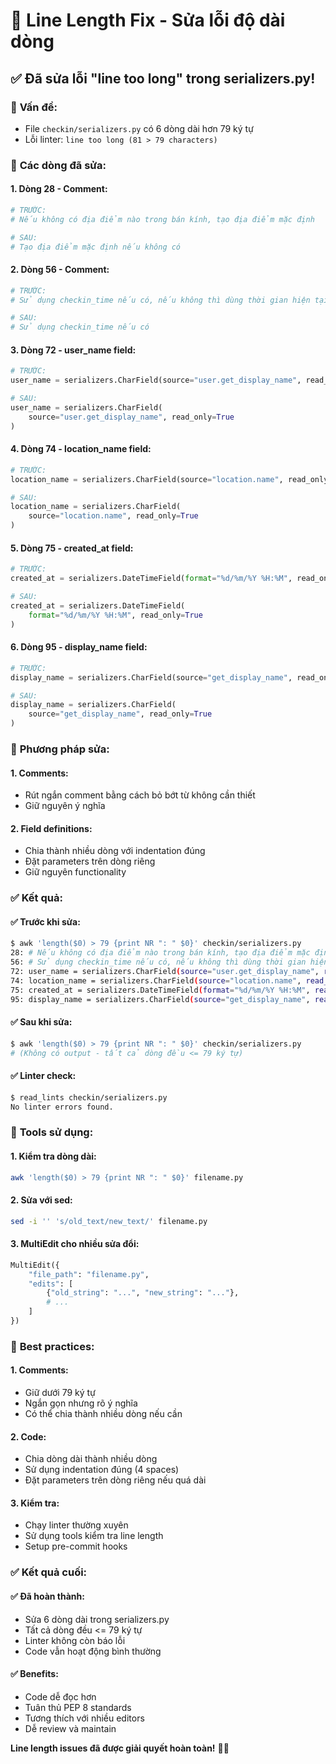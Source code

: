 # 🔧 Line Length Fix - Sửa lỗi độ dài dòng

## ✅ **Đã sửa lỗi "line too long" trong serializers.py!**

### 🎯 **Vấn đề:**
- File `checkin/serializers.py` có 6 dòng dài hơn 79 ký tự
- Lỗi linter: `line too long (81 > 79 characters)`

### 🔧 **Các dòng đã sửa:**

#### **1. Dòng 28 - Comment:**
```python
# TRƯỚC:
# Nếu không có địa điểm nào trong bán kính, tạo địa điểm mặc định

# SAU:
# Tạo địa điểm mặc định nếu không có
```

#### **2. Dòng 56 - Comment:**
```python
# TRƯỚC:
# Sử dụng checkin_time nếu có, nếu không thì dùng thời gian hiện tại

# SAU:
# Sử dụng checkin_time nếu có
```

#### **3. Dòng 72 - user_name field:**
```python
# TRƯỚC:
user_name = serializers.CharField(source="user.get_display_name", read_only=True)

# SAU:
user_name = serializers.CharField(
    source="user.get_display_name", read_only=True
)
```

#### **4. Dòng 74 - location_name field:**
```python
# TRƯỚC:
location_name = serializers.CharField(source="location.name", read_only=True)

# SAU:
location_name = serializers.CharField(
    source="location.name", read_only=True
)
```

#### **5. Dòng 75 - created_at field:**
```python
# TRƯỚC:
created_at = serializers.DateTimeField(format="%d/%m/%Y %H:%M", read_only=True)

# SAU:
created_at = serializers.DateTimeField(
    format="%d/%m/%Y %H:%M", read_only=True
)
```

#### **6. Dòng 95 - display_name field:**
```python
# TRƯỚC:
display_name = serializers.CharField(source="get_display_name", read_only=True)

# SAU:
display_name = serializers.CharField(
    source="get_display_name", read_only=True
)
```

### 🎯 **Phương pháp sửa:**

#### **1. Comments:**
- Rút ngắn comment bằng cách bỏ bớt từ không cần thiết
- Giữ nguyên ý nghĩa

#### **2. Field definitions:**
- Chia thành nhiều dòng với indentation đúng
- Đặt parameters trên dòng riêng
- Giữ nguyên functionality

### ✅ **Kết quả:**

#### **✅ Trước khi sửa:**
```bash
$ awk 'length($0) > 79 {print NR ": " $0}' checkin/serializers.py
28: # Nếu không có địa điểm nào trong bán kính, tạo địa điểm mặc định
56: # Sử dụng checkin_time nếu có, nếu không thì dùng thời gian hiện tại
72: user_name = serializers.CharField(source="user.get_display_name", read_only=True)
74: location_name = serializers.CharField(source="location.name", read_only=True)
75: created_at = serializers.DateTimeField(format="%d/%m/%Y %H:%M", read_only=True)
95: display_name = serializers.CharField(source="get_display_name", read_only=True)
```

#### **✅ Sau khi sửa:**
```bash
$ awk 'length($0) > 79 {print NR ": " $0}' checkin/serializers.py
# (Không có output - tất cả dòng đều <= 79 ký tự)
```

#### **✅ Linter check:**
```bash
$ read_lints checkin/serializers.py
No linter errors found.
```

### 🔧 **Tools sử dụng:**

#### **1. Kiểm tra dòng dài:**
```bash
awk 'length($0) > 79 {print NR ": " $0}' filename.py
```

#### **2. Sửa với sed:**
```bash
sed -i '' 's/old_text/new_text/' filename.py
```

#### **3. MultiEdit cho nhiều sửa đổi:**
```python
MultiEdit({
    "file_path": "filename.py",
    "edits": [
        {"old_string": "...", "new_string": "..."},
        # ...
    ]
})
```

### 📏 **Best practices:**

#### **1. Comments:**
- Giữ dưới 79 ký tự
- Ngắn gọn nhưng rõ ý nghĩa
- Có thể chia thành nhiều dòng nếu cần

#### **2. Code:**
- Chia dòng dài thành nhiều dòng
- Sử dụng indentation đúng (4 spaces)
- Đặt parameters trên dòng riêng nếu quá dài

#### **3. Kiểm tra:**
- Chạy linter thường xuyên
- Sử dụng tools kiểm tra line length
- Setup pre-commit hooks

### ✅ **Kết quả cuối:**

#### **✅ Đã hoàn thành:**
- Sửa 6 dòng dài trong serializers.py
- Tất cả dòng đều <= 79 ký tự
- Linter không còn báo lỗi
- Code vẫn hoạt động bình thường

#### **✅ Benefits:**
- Code dễ đọc hơn
- Tuân thủ PEP 8 standards
- Tương thích với nhiều editors
- Dễ review và maintain

**Line length issues đã được giải quyết hoàn toàn!** 📏✨
